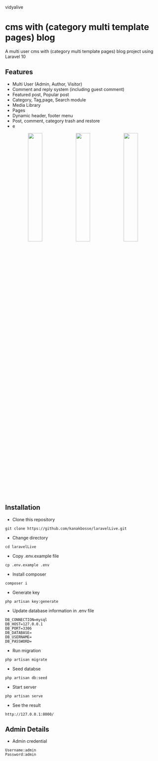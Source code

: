 vidyalive
# cms with (category multi template pages) blog

A multi user cms with (category multi template pages) blog project using Laravel 10 

## Features

- Multi User (Admin, Author, Visitor)
- Comment and reply system (including guest comment)
- Featured post, Popular post
- Category, Tag,page,  Search module
- Media Library
- Pages
- Dynamic header, footer menu
- Post, comment, category trash and restore
- e

<p align="center" width="100%">
    <img width="30%" src=""/>
    <img width="30%" src=""/>
    <img width="30%" src=""/>
</p>

## Installation

- Clone this repository
```
git clone https://github.com/kanakbosse/laravelLive.git
```
- Change directory
```
cd laravelLive
```
- Copy .env.example file
```
cp .env.example .env
```
- Install composer
```
composer i
```
- Generate key
```
php artisan key:generate
```
- Update database information in .env file
```
DB_CONNECTION=mysql
DB_HOST=127.0.0.1
DB_PORT=3306
DB_DATABASE=
DB_USERNAME=
DB_PASSWORD=
```
- Run migration
```
php artisan migrate
```
- Seed databse
```
php artisan db:seed
```
- Start server
```
php artisan serve
```
- See the result
```
http://127.0.0.1:8000/
```

## Admin Details
- Admin credential
```
Username:admin
Password:admin
```

